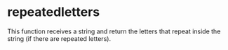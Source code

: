 # repeatedletters
This function receives a string and return the letters that repeat inside the string (if there are repeated letters).
